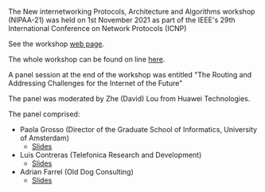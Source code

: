 The New internetworking Protocols, Architecture and Algorithms workshop (NIPAA-21) was held on 1st November 2021 as part of the IEEE's 29th International Conference on Network Protocols (ICNP)

See the workshop [web page](https://nipaa21.wordpress.com/).

The whole workshop can be found on line [here](https://www.youtube.com/watch?v=Yve_HPlU4hc).

A panel session at the end of the workshop was entitled "The Routing and Addressing Challenges for the Internet of the Future"

The panel was moderated by Zhe (David) Lou from Huawei Technologies.

The panel comprised:
* Paola Grosso (Director of the Graduate School of Informatics, University of Amsterdam)
   * [Slides]() 
* Luis Contreras (Telefonica Research and Development)
   * [Slides](https://github.com/danielkinguk/sarah/blob/main/conferences/NIPAA-21/NIPAA%20-%20LM%20Contreras%20v0.pdf)
* Adrian Farrel (Old Dog Consulting)
   * [Slides](https://github.com/danielkinguk/sarah/blob/main/conferences/NIPAA-21/AdrianFarrel-NIPAA.pdf)
